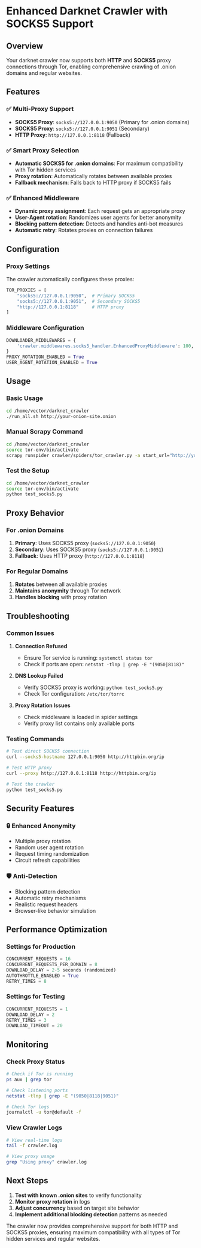 # Enhanced Darknet Crawler with SOCKS5 Support

## Overview

Your darknet crawler now supports both **HTTP** and **SOCKS5** proxy connections through Tor, enabling comprehensive crawling of .onion domains and regular websites.

## Features

### ✅ **Multi-Proxy Support**
- **SOCKS5 Proxy**: `socks5://127.0.0.1:9050` (Primary for .onion domains)
- **SOCKS5 Proxy**: `socks5://127.0.0.1:9051` (Secondary)  
- **HTTP Proxy**: `http://127.0.0.1:8118` (Fallback)

### ✅ **Smart Proxy Selection**
- **Automatic SOCKS5 for .onion domains**: For maximum compatibility with Tor hidden services
- **Proxy rotation**: Automatically rotates between available proxies
- **Fallback mechanism**: Falls back to HTTP proxy if SOCKS5 fails

### ✅ **Enhanced Middleware**
- **Dynamic proxy assignment**: Each request gets an appropriate proxy
- **User-Agent rotation**: Randomizes user agents for better anonymity
- **Blocking pattern detection**: Detects and handles anti-bot measures
- **Automatic retry**: Rotates proxies on connection failures

## Configuration

### Proxy Settings
The crawler automatically configures these proxies:
```python
TOR_PROXIES = [
    "socks5://127.0.0.1:9050",  # Primary SOCKS5 
    "socks5://127.0.0.1:9051",  # Secondary SOCKS5
    "http://127.0.0.1:8118"     # HTTP proxy
]
```

### Middleware Configuration
```python
DOWNLOADER_MIDDLEWARES = {
    'crawler.middlewares.socks5_handler.EnhancedProxyMiddleware': 100,
}
PROXY_ROTATION_ENABLED = True
USER_AGENT_ROTATION_ENABLED = True
```

## Usage

### Basic Usage
```bash
cd /home/vector/darknet_crawler
./run_all.sh http://your-onion-site.onion
```

### Manual Scrapy Command
```bash
cd /home/vector/darknet_crawler
source tor-env/bin/activate
scrapy runspider crawler/spiders/tor_crawler.py -a start_url="http://your-onion-site.onion"
```

### Test the Setup
```bash
cd /home/vector/darknet_crawler
source tor-env/bin/activate
python test_socks5.py
```

## Proxy Behavior

### For .onion Domains
1. **Primary**: Uses SOCKS5 proxy (`socks5://127.0.0.1:9050`)
2. **Secondary**: Uses SOCKS5 proxy (`socks5://127.0.0.1:9051`)
3. **Fallback**: Uses HTTP proxy (`http://127.0.0.1:8118`)

### For Regular Domains
1. **Rotates** between all available proxies
2. **Maintains anonymity** through Tor network
3. **Handles blocking** with proxy rotation

## Troubleshooting

### Common Issues

1. **Connection Refused**
   - Ensure Tor service is running: `systemctl status tor`
   - Check if ports are open: `netstat -tlnp | grep -E "(9050|8118)"`

2. **DNS Lookup Failed**
   - Verify SOCKS5 proxy is working: `python test_socks5.py`
   - Check Tor configuration: `/etc/tor/torrc`

3. **Proxy Rotation Issues**
   - Check middleware is loaded in spider settings
   - Verify proxy list contains only available ports

### Testing Commands

```bash
# Test direct SOCKS5 connection
curl --socks5-hostname 127.0.0.1:9050 http://httpbin.org/ip

# Test HTTP proxy
curl --proxy http://127.0.0.1:8118 http://httpbin.org/ip

# Test the crawler
python test_socks5.py
```

## Security Features

### 🔒 **Enhanced Anonymity**
- Multiple proxy rotation
- Random user agent rotation
- Request timing randomization
- Circuit refresh capabilities

### 🛡️ **Anti-Detection**
- Blocking pattern detection
- Automatic retry mechanisms
- Realistic request headers
- Browser-like behavior simulation

## Performance Optimization

### Settings for Production
```python
CONCURRENT_REQUESTS = 16
CONCURRENT_REQUESTS_PER_DOMAIN = 8
DOWNLOAD_DELAY = 2-5 seconds (randomized)
AUTOTHROTTLE_ENABLED = True
RETRY_TIMES = 8
```

### Settings for Testing
```python
CONCURRENT_REQUESTS = 1
DOWNLOAD_DELAY = 2
RETRY_TIMES = 3
DOWNLOAD_TIMEOUT = 20
```

## Monitoring

### Check Proxy Status
```bash
# Check if Tor is running
ps aux | grep tor

# Check listening ports
netstat -tlnp | grep -E "(9050|8118|9051)"

# Check Tor logs
journalctl -u tor@default -f
```

### View Crawler Logs
```bash
# View real-time logs
tail -f crawler.log

# View proxy usage
grep "Using proxy" crawler.log
```

## Next Steps

1. **Test with known .onion sites** to verify functionality
2. **Monitor proxy rotation** in logs
3. **Adjust concurrency** based on target site behavior
4. **Implement additional blocking detection** patterns as needed

The crawler now provides comprehensive support for both HTTP and SOCKS5 proxies, ensuring maximum compatibility with all types of Tor hidden services and regular websites.
